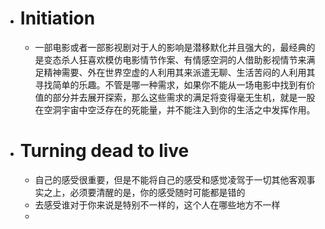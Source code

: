 - # Initiation
	- 一部电影或者一部影视剧对于人的影响是潜移默化并且强大的，最经典的是变态杀人狂喜欢模仿电影情节作案、有情感空洞的人借助影视情节来满足精神需要、外在世界空虚的人利用其来派遣无聊、生活苦闷的人利用其寻找简单的乐趣。不管是哪一种需求，如果你不能从一场电影中找到有价值的部分并去展开探索，那么这些需求的满足将变得毫无生机，就是一股在空洞宇宙中空泛存在的死能量，并不能注入到你的生活之中发挥作用。
- # Turning dead to live
	- 自己的感受很重要，但是不能将自己的感受和感觉凌驾于一切其他客观事实之上，必须要清醒的是，你的感受随时可能都是错的
	- 去感受谁对于你来说是特别不一样的，这个人在哪些地方不一样
	-